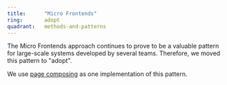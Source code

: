 ```yaml
---
title:      "Micro Frontends"
ring:       adopt
quadrant:   methods-and-patterns
---
```


The Micro Frontends approach continues to prove to be a valuable pattern for large-scale systems developed by several teams. Therefore, we moved this pattern to "adopt".

We use [page composing](methods-and-patterns/page-composing.html) as one implementation of this pattern.